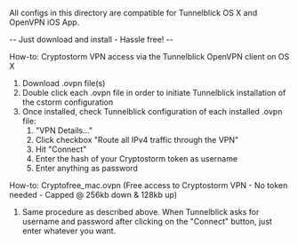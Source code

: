 All configs in this directory are compatible for Tunnelblick OS X and OpenVPN iOS App. 

-- Just download and install - Hassle free! --

How-to: Cryptostorm VPN access via the Tunnelblick OpenVPN client on OS X

1. Download .ovpn file(s)
2. Double click each .ovpn file in order to initiate Tunnelblick installation of the cstorm configuration 
3. Once installed, check Tunnelblick configuration of each installed .ovpn file:
	1. "VPN Details..."
	2. Click checkbox "Route all IPv4 traffic through the VPN"
	3. Hit "Connect"
	4. Enter the hash of your Cryptostorm token as username
	5. Enter anything as password
	
How-to: Cryptofree_mac.ovpn (Free access to Cryptostorm VPN - No token needed - Capped @ 256kb down & 128kb up)

1. Same procedure as described above. When Tunnelblick asks for username and password after clicking on the "Connect" button, just enter whatever you want.
